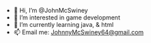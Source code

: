 - 👋 Hi, I’m @JohnMcSwiney
- 👀 I’m interested in game development
- 🌱 I’m currently learning java, & html
- 📫 Email me: JohnnyMcSwiney64@gmail.com

<!---
JohnMcSwiney/JohnMcSwiney is a ✨ special ✨ repository because its `README.md` (this file) appears on your GitHub profile.
You can click the Preview link to take a look at your changes.
--->
